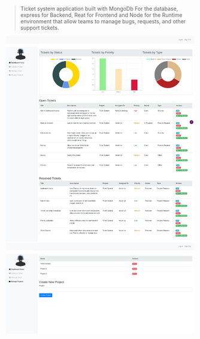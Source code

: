 
> Ticket system application built with MongoDb For the database, express for Backend, Reat for Frontend and Node for the Runtime environment that allow teams to manage bugs, requests, and other support tickets.

![Ticket System Dashboard Home](/public/assets/screenshots/ticket_system_dashboard_home.png)
![Ticket System Manage Projects](/public/assets/screenshots/ticket_system_manage_projects.png)